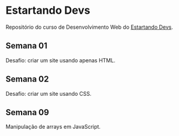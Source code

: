 # Estartando Devs

Repositório do curso de Desenvolvimento Web do [Estartando Devs](https://estartandodevs.com.br/).

## Semana 01
Desafio: criar um site usando apenas HTML.

## Semana 02
Desafio: criar um site usando CSS.

## Semana 09
Manipulação de arrays em JavaScript.

